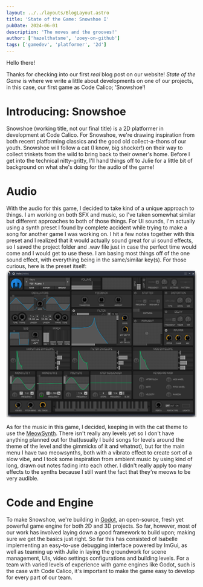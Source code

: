 ```yaml
---
layout: ../../layouts/BlogLayout.astro
title: 'State of the Game: Snowshoe I'
pubDate: 2024-06-01
description: 'The moves and the grooves!'
author: ['hazelthatsme', 'zoey-on-github']
tags: ['gamedev', 'platformer', '2d']
---
```

Hello there!

Thanks for checking into our first _real_ blog post on our website! _State of the Game_ is where we write a little about developments on one of our projects, in this case, our first game as Code Calico; 'Snowshoe'!

# Introducing: Snowshoe
Snowshoe (working title, not our final title) is a 2D platformer in development at Code Calico. For Snowshoe, we're drawing inspiration from both recent platforming classics and the good old collect-a-thons of our youth. Snowshoe will follow a cat (I know, big shocker!) on their way to collect trinkets from the wild to bring back to their owner's home. Before I get into the technical nitty-gritty, I'll hand things off to Julie for a little bit of background on what she's doing for the audio of the game!

# Audio
With the audio for this game, I decided to take kind of a unique approach to things. I am working on both SFX and music, so I've taken somewhat similar but different approaches to both of those things.
For UI sounds, I'm actually using a synth preset I found by complete accident while trying to make a song for another game I was working on. I hit a few notes together with this preset and I realized that it would actually sound great for ui sound effects, so I saved the project folder and .wav file just in case the perfect time would come and I would get to use these. I am basing most things off of the one sound effect, with everything being in the same/similar key(s).
For those curious, here is the preset itself:
![a preset for the virtual synthesizer Helm](../../images/FL64_G4sZL6eYtQ.png)

As for the music in this game, I decided, keeping in with the cat theme to use the [MeowSynth](https://plugins4free.com/plugin/633/). There isn't really any levels yet so I don't have anything planned out for that(usually I build songs for levels around the theme of the level and the gimmicks of it and whatnot), but for the main menu I have two meowsynths, both with a vibrato effect to create sort of a slow vibe, and I took some inspiration from ambient music by using kind of long, drawn out notes fading into each other. I didn't really apply too many effects to the synths because I still want the fact that they're meows to be very audible.

# Code and Engine
To make Snowshoe, we're building in [Godot](https://godotengine.org/), an open-source, fresh yet powerful game engine for both 2D and 3D projects. So far, however, most of our work has involved laying down a good framework to build upon; making sure we get the basics just right. So far this has consisted of Isabelle implementing an easy-to-use debugging interface powered by ImGui, as well as teaming up with Julie in laying the groundwork for scene management, UIs, video settings configurations and building levels. For a team with varied levels of experience with game engines like Godot, such is the case with Code Calico, it's important to make the game easy to develop for every part of our team.
